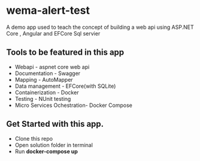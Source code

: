# wema-alert-test

A demo app used to teach the concept of building a web api using ASP.NET Core , Angular and EFCore Sql servier

## Tools to be featured in this app
- Webapi - aspnet core web api
- Documentation - Swagger
- Mapping - AutoMapper
- Data management - EFCore(with SQLite)
- Containerization - Docker
- Testing - NUnit testing
- Micro Services Ochestration- Docker Compose


## Get Started with this app.

- Clone this repo
- Open solution folder in terminal
- Run  **docker-compose up**
